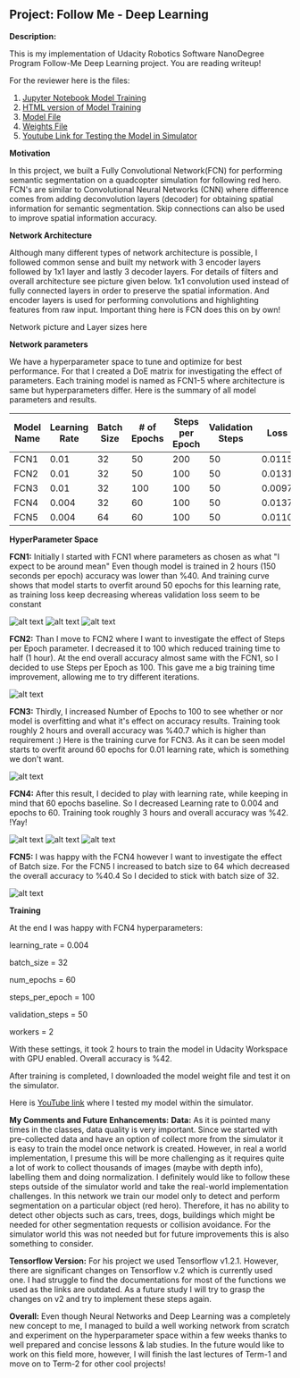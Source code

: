 ## Project: Follow Me - Deep Learning

**Description:**

This is my implementation of Udacity Robotics Software NanoDegree Program Follow-Me Deep Learning project. You are reading writeup!

For the reviewer here is the files:
1. [Jupyter Notebook Model Training](./code/model_training.ipynb)
2. [HTML version of Model Training](./code/model_training.html)
3. [Model File](./data/weights/model_weights)
4. [Weights File](./data/weights/config_model_weights)
5. [Youtube Link for Testing the Model in Simulator](https://www.youtube.com/watch?v=7AhVeR6glBs)
    

**Motivation**

In this project, we built a Fully Convolutional Network(FCN) for performing semantic segmentation on a 
quadcopter simulation for following red hero. FCN's are similar to Convolutional Neural Networks (CNN) where difference comes from adding deconvolution layers (decoder) 
for obtaining spatial information for semantic segmentation. Skip connections can also be used to improve spatial information accuracy.

**Network Architecture**

Although many different types of network architecture is possible, I followed common sense and built my network with 3 encoder layers followed by 1x1 layer and lastly 3 decoder layers.
For details of filters and overall architecture see picture given below. 1x1 convolution used instead of fully connected layers in order to preserve the spatial information. 
And encoder layers is used for performing convolutions and highlighting features from raw input. Important thing here is FCN does this on by own!

Network picture and Layer sizes here

**Network parameters**

We have a hyperparameter space to tune and optimize for best performance. For that I created a DoE matrix for investigating the effect of parameters. 
Each training model is named as FCN1-5 where architecture is same but hyperparameters differ.
Here is the summary of all model parameters and results.


| Model Name| Learning Rate | Batch Size | # of Epochs | Steps per Epoch | Validation Steps | Loss| Validation Loss | Training Time | Accuracy |
|  ---   | --- | ---   | ---    | ---  | --- | ---    | ---    | ---     | ---  |
| FCN1| 0.01 | 32  | 50  | 200 | 50  | 0.0115 | 0.0246 | 2 hours | %38.6 |
| FCN2| 0.01  | 32  | 50  | 100 | 50 | 0.0131 | 0.0320 | 1 hours | %38.3 |
| FCN3| 0.01 | 32  | 100 | 100 | 50  | 0.0097 | 0.0306 | 2 hours | %40.7  |
| FCN4|  0.004| 32  | 60  | 100 | 50  | 0.0137 | 0.0232 | 2 hours | **%42**   |
| FCN5|  0.004 | 64  | 60  | 100 | 50  | 0.0110 | 0.0289 | 3 hours | %40.4 |


**HyperParameter Space**

**FCN1:**
Initially I started with FCN1 where parameters as chosen as what "I expect to be around mean"
Even though model is trained in 2 hours (150 seconds per epoch) accuracy was lower than %40. 
And training curve shows that model starts to overfit around 50 epochs for this learning rate, 
as training loss keep decreasing whereas validation loss seem to be constant


![alt text][image2]
![alt text][image3]
![alt text][image4]

**FCN2:**
Than I move to FCN2 where I want to investigate the effect of Steps per Epoch parameter. I decreased it to 100 which reduced training time to half (1 hour).
At the end overall accuracy almost same with the FCN1, so I decided to use Steps per Epoch as 100.
This gave me a big training time improvement, allowing me to try different iterations.

![alt text][image5]


**FCN3:**
Thirdly, I increased Number of Epochs to 100 to see whether or nor model is overfitting and what it's effect on accuracy results.
Training took roughly 2 hours and overall accuracy was %40.7 which is higher than requirement :)
Here is the training curve for FCN3. As it can be seen model starts to overfit around 60 epochs for 0.01 learning rate, which is something we don't want.

![alt text][image6]

**FCN4:**
After this result, I decided to play with learning rate, while keeping in mind that 60 epochs baseline.
So I decreased Learning rate to 0.004 and epochs to 60. Training took roughly 3 hours and overall accuracy was %42. !Yay!



![alt text][image7]
![alt text][image8]
![alt text][image9]

**FCN5:**
I was happy with the FCN4 however I want to investigate the effect of Batch size.
For the FCN5 I increased to batch size to 64 which decreased the overall accuracy to %40.4
So I decided to stick with batch size of 32.

![alt text][image10]


**Training** 

At the end I was happy with FCN4 hyperparameters:

learning_rate = 0.004

batch_size = 32

num_epochs = 60

steps_per_epoch = 100

validation_steps = 50

workers = 2

With these settings, it took 2 hours to train the model in Udacity Workspace with GPU enabled. Overall accuracy is %42. 

After training is completed, I downloaded the model weight file and test it on the simulator.

Here is [YouTube link](https://www.youtube.com/watch?v=7AhVeR6glBs) where I tested my model within the simulator.

**My Comments and Future Enhancements:**
**Data:** As it is pointed many times in the classes, data quality is very important. Since we started with pre-collected data and have an option of collect 
more from the simulator it is easy to train the model once network is created. However, in real a world implementation, 
I presume this will be more challenging as it requires quite a lot of work to collect thousands of images (maybe with depth info), 
labelling them and doing normalization. I definitely would like to follow these steps outside of the simulator world and take the real-world 
implementation challenges.
In this network we train our model only to detect and perform segmentation on a particular object (red hero). 
Therefore, it has no ability to detect other objects such as cars, trees, dogs, buildings which might be needed for other segmentation requests 
or collision avoidance. For the simulator world this was not needed but for future improvements this is also something to consider.

**Tensorflow Version:** For his project we used Tensorflow v1.2.1. However, there are significant changes on Tensorflow v.2 which is currently used one. 
I had struggle to find the documentations for most of the functions we used as the links are outdated. 
As a future study I will try to grasp the changes on v2 and try to implement these steps again.

**Overall:** Even though Neural Networks and Deep Learning was a completely new concept to me, I managed to build a well 
working network from scratch and experiment on the hyperparameter space within a few weeks thanks to well prepared and concise lessons & lab studies. 
In the future would like to work on this field more, however, I will finish the last lectures of Term-1 and move on to Term-2 for other cool projects!


[image1]: ./misc/clustering.JPG
[image2]: ./misc/FCN1-Training%20Curve.jpg
[image3]: ./misc/FCN1-Hero-Test-1.jpg
[image4]: ./misc/FCN1-Hero-Test-2.jpg
[image5]: ./misc/FCN2-Training%20Curve.jpg
[image6]: ./misc/FCN3-Training%20Curve.jpg
[image7]: ./misc/FCN4-Training%20Curve.jpg
[image8]: ./misc/FCN4-Hero-Test-1.jpg
[image9]: ./misc/FCN4-Hero-Test-2.jpg
[image10]: ./misc/FCN4-Hero-Test-3.jpg